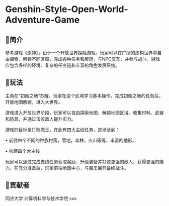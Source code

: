 # Genshin-Style-Open-World-Adventure-Game

## 🌟简介
参考游戏《原神》，设计一个开放世界探险游戏，玩家可以在广阔的虚构世界中自由探索，解锁不同区域，完成各种任务和解谜，与NPC交互，并参与战⽃。游戏应包含多样的环境、复杂的任务链和丰富的⻆⾊发展系统。

## 🌟玩法
主角在“初始之地”苏醒。玩家在这个区域学习基本操作。完成初始之地的任务后，开放地图解锁，进入大世界。 

游戏进入开放世界阶段，玩家可以自由探索地图、解锁地图区域、收集材料、武器和防具，并通过击败敌人提升实力。 

游戏的目标是打败魔王，在此有四大主线任务，这涉及到： 

• 前往四个不同的种族村落，雪地，森林，火山等等，丰富的地形。 

• 构建四个大主线 

玩家可以通过完成支线任务获取奖励、升级装备并打败更强的敌人，获得更强的能力。在充分准备后，玩家前往地图中心，与魔王展开最终战斗。

## 🌟贡献者
同济大学 计算机科学与技术学院 xxx

